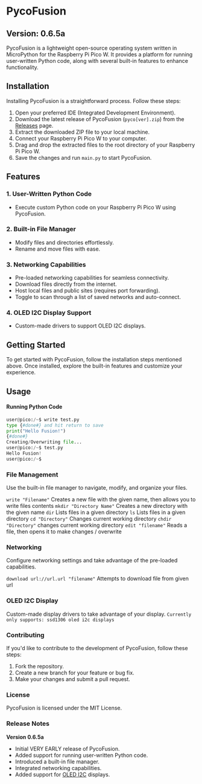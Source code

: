 # PycoFusion

## Version: 0.6.5a

PycoFusion is a lightweight open-source operating system written in MicroPython for the Raspberry Pi Pico W. It provides a platform for running user-written Python code, along with several built-in features to enhance functionality.

## Installation

Installing PycoFusion is a straightforward process. Follow these steps:

1. Open your preferred IDE (Integrated Development Environment).
2. Download the latest release of PycoFusion (`pyco[ver].zip`) from the [Releases](https://github.com/DaSh1101/pyco-fusion/releases) page.
3. Extract the downloaded ZIP file to your local machine.
4. Connect your Raspberry Pi Pico W to your computer.
5. Drag and drop the extracted files to the root directory of your Raspberry Pi Pico W.
6. Save the changes and run `main.py` to start PycoFusion.

## Features

### 1. User-Written Python Code
- Execute custom Python code on your Raspberry Pi Pico W using PycoFusion.

### 2. Built-in File Manager
- Modify files and directories effortlessly.
- Rename and move files with ease.

### 3. Networking Capabilities
- Pre-loaded networking capabilities for seamless connectivity.
- Download files directly from the internet.
- Host local files and public sites (requires port forwarding).
- Toggle to scan through a list of saved networks and auto-connect.

### 4. OLED I2C Display Support
- Custom-made drivers to support OLED I2C displays.

## Getting Started

To get started with PycoFusion, follow the installation steps mentioned above. Once installed, explore the built-in features and customize your experience.

## Usage

#### Running Python Code
```python
user@pico:/~$ write test.py
type {#done#} and hit return to save
print("Hello Fusion!")
{#done#}
Creating/Overwriting file...
user@pico:/~$ test.py
Hello Fusion!
user@pico:/~$
```

### File Management
Use the built-in file manager to navigate, modify, and organize your files.

`write "Filename"` Creates a new file with the given name, then allows you to write files contents
`mkdir "Directory Name"` Creates a new directory with the given name
`dir` Lists files in a given directory
`ls` Lists files in a given directory
`cd "Directory"` Changes current working directory
`chdir "Directory"` changes current working directory
`edit "filename"` Reads a file, then opens it to make changes / overwrite

### Networking
Configure networking settings and take advantage of the pre-loaded capabilities.

`download url://url.url "filename"` Attempts to download file from given url

### OLED I2C Display
Custom-made display drivers to take advantage of your display.
`Currently only supports: ssd1306 oled i2c displays`

### Contributing
If you'd like to contribute to the development of PycoFusion, follow these steps:

1. Fork the repository.
2. Create a new branch for your feature or bug fix.
3. Make your changes and submit a pull request.

### License
PycoFusion is licensed under the MIT License.

### Release Notes
**Version 0.6.5a**
- Initial VERY EARLY release of PycoFusion.
- Added support for running user-written Python code.
- Introduced a built-in file manager.
- Integrated networking capabilities.
- Added support for [OLED I2C](https://www.amazon.com/dp/B06XRBTBTB/) displays.
